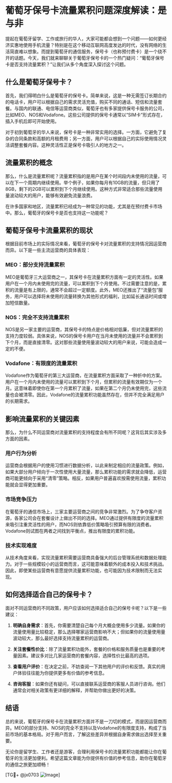 # 葡萄牙保号卡流量累积问题深度解读：是与非

提起在葡萄牙留学、工作或旅行的华人，大家可能都会想到一个问题——如何更经济实惠地使用手机流量？特别是在这个移动互联网高度发达的时代，没有网络的生活简直难以想象。而提到葡萄牙的通信服务，保号卡（也称预付费卡）是一个绕不开的话题。今天，我们就来聊聊关于葡萄牙保号卡的一个热门疑问：“葡萄牙保号卡是否支持流量累积？”让我们从多个角度深入探讨这个问题。

## 什么是葡萄牙保号卡？

首先，我们得明白什么是葡萄牙的保号卡。简单来说，这是一种无需签订长期合约的电话卡，用户可以根据自己的需求灵活充值，购买不同的通话、短信和流量套餐。与国内的联通、电信等运营商类似，葡萄牙也有多家提供保号卡服务的公司，比如MEO、NOS和Vodafone。这些公司提供的保号卡通常以“SIM卡”形式存在，插入手机后即可开始使用。

对于初到葡萄牙的华人来说，保号卡是一种非常实用的选择。一方面，它避免了复杂的合同条款和高额的月租费用；另一方面，用户可以根据自己的实际使用情况灵活调整套餐内容。这种灵活性正是保号卡吸引人的地方之一。

## 流量累积的概念

那么，什么是流量累积呢？流量累积指的是用户在某个时间段内未使用的流量，可以在下一个周期内继续使用。举个例子，如果你每月有10GB的流量，但只用了8GB，剩下的2GB可以累积到下个月继续使用。这种方式非常适合那些流量使用量波动较大的用户，能够有效避免流量浪费。

在许多国家和地区，流量累积已经成为一种常见的功能，尤其是在预付费卡市场中。那么，葡萄牙的保号卡是否也支持这一功能呢？

## 葡萄牙保号卡流量累积的现状

根据目前市场上的实际情况来看，葡萄牙的保号卡对流量累积的支持情况因运营商而异。以下是一些主流运营商的具体表现：

### MEO：部分支持流量累积
MEO是葡萄牙三大运营商之一，其保号卡在流量累积方面有一定的灵活性。如果用户在一个月内未使用完的流量，可以累积到下个月使用。不过需要注意的是，累积的流量是有上限的，通常不会超过一定额度。此外，MEO还推出了“流量包”服务，用户可以选择将未使用的流量转换为其他形式的福利，比如延长通话时间或增加短信数量。

### NOS：完全不支持流量累积
NOS是另一家主要的运营商，其保号卡的特点是价格相对低廉，但对流量累积的支持力度较弱。具体来说，NOS的保号卡用户在当月未使用的流量并不会累积到下个月，而是直接清零。这对那些流量使用量波动较大的用户来说，可能会造成一定的不便。

### Vodafone：有限度的流量累积
Vodafone作为葡萄牙的第三大运营商，在流量累积方面采取了一种折中的方案。用户在一个月内未使用的流量可以累积到下个月，但累积的流量有效期仅为一个月。这意味着即使你在第一个月累积了流量，如果在第二个月仍未使用完，这些流量也会被清零。因此，Vodafone的流量累积功能虽然存在，但并不完全满足用户的长期需求。

## 影响流量累积的关键因素

那么，为什么不同运营商对流量累积的支持程度会有所不同呢？这背后其实涉及多方面的因素。

### 用户行为分析
运营商会根据用户的使用习惯进行数据分析，以此来制定相应的流量政策。例如，如果大部分用户倾向于一次性使用大量流量，那么累积功能的需求就会降低，运营商可能更倾向于采用“清零”策略。相反，如果用户普遍喜欢按需使用流量，累积功能就会显得更加重要。

### 市场竞争压力
在葡萄牙的通信市场上，三家主要运营商之间的竞争非常激烈。为了争夺客户资源，各家公司会在套餐设计上做出不同的选择。MEO通过提供有限度的流量累积来吸引注重灵活性的用户，而NOS则依靠低价策略吸引预算有限的消费者。Vodafone则试图在两者之间找到平衡点，推出有限度的累积功能。

### 技术实现难度
从技术角度来看，实现流量累积需要运营商具备强大的后台管理系统和数据处理能力。对于一些规模较小的运营商而言，这可能意味着额外的成本投入和技术挑战。因此，即使某些运营商有意愿提供流量累积功能，也可能因为技术限制而无法实现。

## 如何选择适合自己的保号卡？

面对不同运营商的不同政策，用户应该如何选择适合自己的保号卡呢？以下是一些建议：

1. **明确自身需求**：首先，你需要清楚自己每个月大概会使用多少流量。如果你的流量使用量比较稳定，那么选择哪家运营商影响不大；但如果你的流量使用量波动较大，那么最好选择支持流量累积的运营商。

2. **关注套餐性价比**：除了流量累积功能外，套餐的价格和服务质量也是重要的考量因素。建议多对比几家运营商的套餐内容，选择性价比最高的选项。

3. **查看用户评价**：在决定之前，不妨查阅一下其他用户的评价和反馈。真实的用户体验往往能为你提供更多有价值的参考信息。

4. **咨询客服**：如果你还有疑问，可以直接联系运营商的客服人员进行咨询。他们通常会对相关政策有更详细的解释，并帮助你做出更好的决策。

## 结语

总的来说，葡萄牙的保号卡在流量累积方面并不是一刀切的模式，而是因运营商而异。MEO的部分支持、NOS的完全不支持以及Vodafone的有限度支持，构成了当前市场的基本格局。对于用户而言，了解这些差异并根据自身需求做出选择至关重要。

无论你是留学生、工作者还是游客，合理利用保号卡的流量累积功能都能让你在葡萄牙的生活更加便利。希望这篇文章能为你提供有价值的参考信息，助你在葡萄牙的通信之旅更加顺畅！

[TG💪+ @jx0703 ![Image](https://github.com/user-attachments/assets/dbca1d08-cadb-493c-b0ec-ad6f7a83f270)]